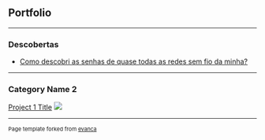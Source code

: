 ## Portfolio

---

### Descobertas 


- [Como descobri as senhas de quase todas as redes sem fio da minha?](/wifi_python_aircrack)

---

### Category Name 2

[Project 1 Title](/sample_page)
<img src="images/dummy_thumbnail.jpg?raw=true"/>

---
<p style="font-size:11px">Page template forked from <a href="https://github.com/evanca/quick-portfolio">evanca</a></p>
<!-- Remove above link if you don't want to attibute -->
